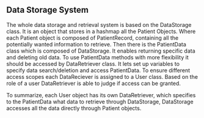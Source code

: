 ## Data Storage System

The whole data storage and retrieval system is based on the DataStorage class. It is an object that stores in a hashmap all the Patient Objects. Where each Patient object is composed of PatientRecord, containing all the potentially wanted information to retrieve.
Then there is the PatientData class which is composed of DataStorage. It enables returning specific data and deleting old data.
To use PatientData methods with more flexibility it should be accessed by DataRetriever class. It lets set up variables to specify data search/deletion and access PatientData.
To ensure different access scopes each DataReciever is assigned to a User class. Based on the role of a user DataRetriever is able to judge if access can be granted.

To summarize, each User object has its own DataRetriever, which specifies to the PatientData what data to retrieve through DataStorage, DataStorage accesses all the data directly through Patient objects.